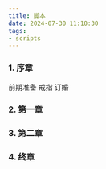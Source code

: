 ```yaml
---
title: 脚本
date: 2024-07-30 11:10:30
tags: 
- scripts
---
```

### 1.  序章
前期准备
戒指 订婚
### 2.  第一章

### 3.  第二章

### 4.  终章